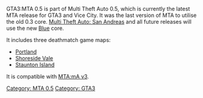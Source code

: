 GTA3:MTA 0.5 is part of Multi Theft Auto 0.5, which is currently the latest MTA release for GTA3 and Vice City. It was the last version of MTA to utilise the old 0.3 core. [Multi Theft Auto: San Andreas](/docs/client_manual.md "wikilink") and all future releases will use the new [Blue](/docs/blue.md "wikilink") core.

It includes three deathmatch game maps:

-   [Portland](/docs/gta3_portland.md "wikilink")
-   [Shoreside Vale](/docs/gta3_ssv.md "wikilink")
-   [Staunton Island](/docs/gta3_staunton.md "wikilink")

It is compatible with [MTA:mA v3](/docs/mta-ma#v3_series.md "wikilink").

[Category: MTA 0.5](/docs/category-_mta_0.5.md "wikilink") [Category: GTA3](/docs/category-_gta3.md "wikilink")
